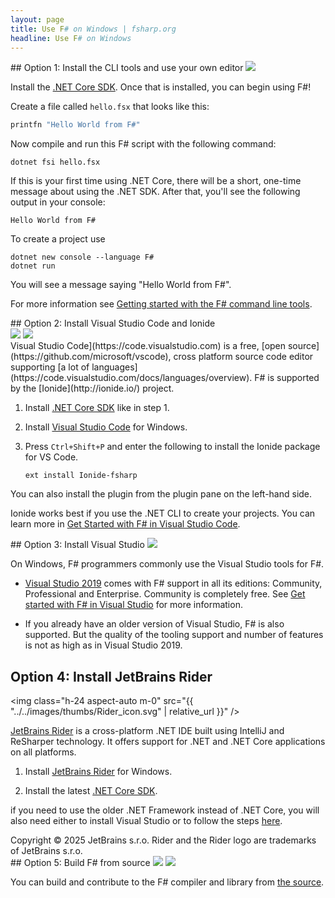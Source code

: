 ```yaml
---
layout: page
title: Use F# on Windows | fsharp.org
headline: Use F# on Windows
---
```


<div class="space-y-4 sm:space-y-8 lg:space-y-12">
<article markdown=1 class="prose-card">
## Option 1: Install the CLI tools and use your own editor
<img class="w-24 h-24 m-0" src="{{ '../../images/thumbs/NET_Core_Logo.svg' | relative_url }}" />

Install the [.NET Core SDK](https://dotnet.microsoft.com/download). Once that is installed, you can begin using F#!

Create a file called `hello.fsx` that looks like this:

```fsharp
printfn "Hello World from F#"
```

Now compile and run this F# script with the following command:

```
dotnet fsi hello.fsx
```

If this is your first time using .NET Core, there will be a short, one-time message about using the .NET SDK. After that, you'll see the following output in your console:

```
Hello World from F#
```

To create a project use

```
dotnet new console --language F#
dotnet run
```

You will see a message saying "Hello World from F#".

For more information see [Getting started with the F# command line tools](https://docs.microsoft.com/dotnet/fsharp/get-started/get-started-command-line).

</article>
<article markdown=1 class="prose-card">
## Option 2: Install Visual Studio Code and Ionide
<div class="flex flex-row gap-4 items-center">
<img class="h-24 aspect-auto m-0" src="{{ '../../images/thumbs/Visual_Studio_Code_1.35_icon.svg' | relative_url }}" />
<i class="fa-solid fa-plus fa-xl"></i>
<img class="h-24 aspect-auto m-0" src="{{ '../../images/thumbs/ionide_logo.png' | relative_url }}" />
</div>
Visual Studio Code](https://code.visualstudio.com) is a free, [open source](https://github.com/microsoft/vscode), cross platform source code editor
supporting [a lot of languages](https://code.visualstudio.com/docs/languages/overview).
F# is supported by the [Ionide](http://ionide.io/) project.

1.  Install [.NET Core SDK](https://dotnet.microsoft.com/download) like in step 1.

2.  Install [Visual Studio Code](https://code.visualstudio.com/download) for Windows.

3.  Press `Ctrl+Shift+P` and enter the following to install the Ionide package for VS Code.

        ext install Ionide-fsharp

You can also install the plugin from the plugin pane on the left-hand side.

Ionide works best if you use the .NET CLI to create your projects. You can learn more in [Get Started with F# in Visual Studio Code](https://docs.microsoft.com/dotnet/fsharp/get-started/get-started-vscode).

</article>
<article markdown=1 class="prose-card">
## Option 3: Install Visual Studio
<img class="w-24 h-24 m-0" src="{{ '../../images/thumbs/Visual_Studio_Icon_2022.svg' | relative_url }}" />

On Windows, F# programmers commonly use the Visual Studio tools for F#.

-   [Visual Studio 2019](https://www.visualstudio.com/downloads/) comes with F# support in all its editions: Community, Professional and Enterprise. Community is completely free. See [Get started with F# in Visual Studio](https://docs.microsoft.com/dotnet/fsharp/get-started/get-started-visual-studio) for more information.

-   If you already have an older version of Visual Studio, F# is also supported. But the quality of the tooling support and number of features is not as high as in Visual Studio 2019.
</article>
<article markdown=1 class="prose-card">

## Option 4: Install JetBrains Rider

<img class="h-24 aspect-auto m-0" src="{{ "../../images/thumbs/Rider_icon.svg" | relative_url }}" />

[JetBrains Rider](https://www.jetbrains.com/rider) is a cross-platform .NET IDE built using IntelliJ and ReSharper technology. It offers support for .NET and .NET Core applications on all platforms.

1. Install [JetBrains Rider](https://www.jetbrains.com/rider/download/) for Windows.

2. Install the latest [.NET Core SDK](https://www.microsoft.com/net/core#windowscmd).

if you need to use the older .NET Framework instead of .NET Core, you will also need either to install Visual Studio or to follow the steps [here](https://rider-support.jetbrains.com/hc/en-us/articles/207288089-Using-Rider-on-Windows-without-Visual-Studio-prerequisites). 

  <figcaption class="text-xs text-pretty">
Copyright © 2025 JetBrains s.r.o. Rider and the Rider logo are trademarks of JetBrains s.r.o.
  </figcaption>

</article>
<article markdown=1 class="prose-card">
## Option 5: Build F# from source
<img class="h-24 aspect-auto m-0 dark:hidden" src="{{ "../../images/thumbs/github-mark.svg" | relative_url }}" />
<img class="h-24 aspect-auto m-0 hidden dark:block" src="{{ "../../images/thumbs/github-mark-white.svg" | relative_url }}" />

You can build and contribute to the F# compiler and library from [the source](https://github.com/dotnet/fsharp).

</article>
